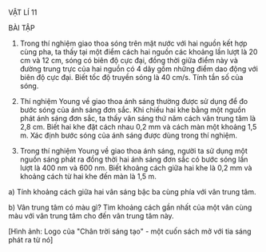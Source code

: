 VẬT LÍ 11

BÀI TẬP

1. Trong thí nghiệm giao thoa sóng trên mặt nước với hai nguồn kết hợp cùng pha, ta thấy tại một điểm cách hai nguồn các khoảng lần lượt là 20 cm và 12 cm, sóng có biên độ cực đại, đồng thời giữa điểm này và đường trung trực của hai nguồn có 4 dãy gồm những điểm dao động với biên độ cực đại. Biết tốc độ truyền sóng là 40 cm/s. Tính tần số của sóng.

2. Thí nghiệm Young về giao thoa ánh sáng thường được sử dụng để đo bước sóng của ánh sáng đơn sắc. Khi chiếu hai khe bằng một nguồn phát ánh sáng đơn sắc, ta thấy vân sáng thứ năm cách vân trung tâm là 2,8 cm. Biết hai khe đặt cách nhau 0,2 mm và cách màn một khoảng 1,5 m. Xác định bước sóng của ánh sáng được dùng trong thí nghiệm.

3. Trong thí nghiệm Young về giao thoa ánh sáng, người ta sử dụng một nguồn sáng phát ra đồng thời hai ánh sáng đơn sắc có bước sóng lần lượt là 400 nm và 600 nm. Biết khoảng cách giữa hai khe là 0,2 mm và khoảng cách từ hai khe đến màn là 1,5 m.

a) Tính khoảng cách giữa hai vân sáng bậc ba cùng phía với vân trung tâm.

b) Vân trung tâm có màu gì? Tìm khoảng cách gần nhất của một vân cùng màu với vân trung tâm cho đến vân trung tâm này.

[Hình ảnh: Logo của "Chân trời sáng tạo" - một cuốn sách mở với tia sáng phát ra từ nó]